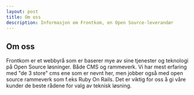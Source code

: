 ```yaml
---
layout: post
title: Om oss
description: Informasjon om Frontkom, en Open Source-leverandør 
---
```


## Om oss
Frontkom er et webbyrå som er baserer mye av sine tjenester og teknologi på Open Source løsninger. Både CMS og rammeverk. Vi har mest erfaring med "de 3 store" cms ene som er nevnt her, men jobber også med open source rammeverk som f.eks Ruby On Rails. Det er viktig for oss å gi våre kunder de beste rådene for valg av teknisk løsning.